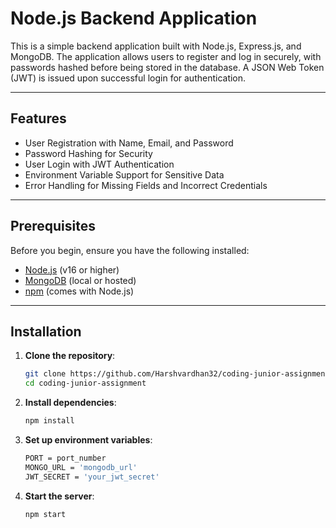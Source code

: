 # Node.js Backend Application

This is a simple backend application built with Node.js, Express.js, and MongoDB. The application allows users to register and log in securely, with passwords hashed before being stored in the database. A JSON Web Token (JWT) is issued upon successful login for authentication.

---

## Features

- User Registration with Name, Email, and Password
- Password Hashing for Security
- User Login with JWT Authentication
- Environment Variable Support for Sensitive Data
- Error Handling for Missing Fields and Incorrect Credentials

---

## Prerequisites

Before you begin, ensure you have the following installed:

- [Node.js](https://nodejs.org/) (v16 or higher)
- [MongoDB](https://www.mongodb.com/) (local or hosted)
- [npm](https://www.npmjs.com/) (comes with Node.js)

---

## Installation

1. **Clone the repository**:
   ```bash
   git clone https://github.com/Harshvardhan32/coding-junior-assignment.git
   cd coding-junior-assignment

2. **Install dependencies**:
   ```bash
   npm install

3. **Set up environment variables**:
   ```bash
   PORT = port_number
   MONGO_URL = 'mongodb_url'
   JWT_SECRET = 'your_jwt_secret'
   
1. **Start the server**:
   ```bash
   npm start
